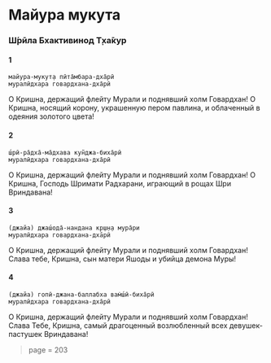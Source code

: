 # Майура мукута

### Ш́рӣла Бхактивинод Т̣ха̄кур

#### 1

    майура-мукут̣а пӣта̄мбара-дха̄рӣ
    муралӣдхара говардхана-дха̄рӣ

О Кришна, держащий флейту Мурали и поднявший холм Говардхан! О Кришна, носящий корону, украшенную пером павлина, и облаченный в одеяния золотого цвета!

#### 2

    ш́рӣ-ра̄дха̄-ма̄дхава кун̃джа-биха̄рӣ
    муралӣдхара говардхана-дха̄рӣ

О Кришна, держащий флейту Мурали и поднявший холм Говардхан! О Кришна, Господь Шримати Радхарани, играющий в рощах Шри Вриндавана!

#### 3

    (джайа) джаш́ода̄-нандана кр̣ш̣н̣а мура̄ри
    муралӣдхара говардхана-дхāрӣ

О Кришна, держащий флейту Мурали и поднявший холм Говардхан! Слава тебе, Кришна, сын матери Яшоды и убийца демона Муры!

#### 4

    (джайа) гопӣ-джана-баллабха вам̇ш́ӣ-биха̄рӣ
    муралӣдхара говардхана-дха̄рӣ

О Кришна, держащий флейту Мурали и поднявший холм Говардхан! Слава Тебе, Кришна, самый драгоценный возлюбленный всех девушек-пастушек Вриндавана!


> page = 203